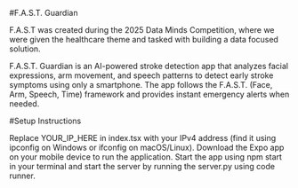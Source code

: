 #F.A.S.T. Guardian

F.A.S.T was created during the 2025 Data Minds Competition, where we were given the healthcare theme and tasked with building a data focused solution.


F.A.S.T. Guardian is an AI-powered stroke detection app that analyzes facial expressions, arm movement, and speech patterns to detect early stroke symptoms using only a smartphone. The app follows the F.A.S.T. (Face, Arm, Speech, Time) framework and provides instant emergency alerts when needed.



#Setup Instructions



Replace YOUR_IP_HERE in index.tsx with your IPv4 address (find it using ipconfig on Windows or ifconfig on macOS/Linux). Download the Expo app on your mobile device to run the application. Start the app using npm start  in your terminal and start the server by running the server.py using code runner.
